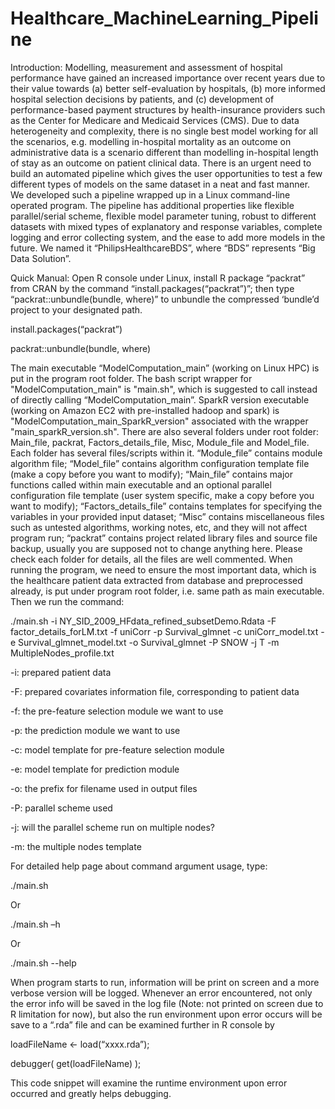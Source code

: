 # Healthcare_MachineLearning_Pipeline
Introduction:
Modelling, measurement and assessment of hospital performance have gained an increased importance over recent years due to their value towards (a) better self-evaluation by hospitals, (b) more informed hospital selection decisions by patients, and (c) development of performance-based payment structures by health-insurance providers such as the Center for Medicare and Medicaid Services (CMS). Due to data heterogeneity and complexity, there is no single best model working for all the scenarios, e.g. modelling in-hospital mortality as an outcome on administrative data is a scenario different than modelling in-hospital length of stay as an outcome on patient clinical data. There is an urgent need to build an automated pipeline which gives the user opportunities to test a few different types of models on the same dataset in a neat and fast manner. We developed such a pipeline wrapped up in a Linux command-line operated program. The pipeline has additional properties like flexible parallel/serial scheme, flexible model parameter tuning, robust to different datasets with mixed types of explanatory and response variables, complete logging and error collecting system, and the ease to add more models in the future. We named it “PhilipsHealthcareBDS”, where “BDS” represents “Big Data Solution”.


Quick Manual:
Open R console under Linux, install R package “packrat” from CRAN by the command “install.packages(“packrat”)”; then type “packrat::unbundle(bundle, where)” to unbundle the compressed ‘bundle’d project to your designated path. 

install.packages(“packrat”)

packrat::unbundle(bundle, where)

The main executable “ModelComputation_main” (working on Linux HPC) is put in the program root folder. The bash script wrapper for "ModelComputation_main" is "main.sh", which is suggested to call instead of directly calling “ModelComputation_main”. SparkR version executable (working on Amazon EC2 with pre-installed hadoop and spark) is "ModelComputation_main_SparkR_version" associated with the wrapper "main_sparkR_version.sh". There are also several folders under root folder: Main_file, packrat, Factors_details_file, Misc, Module_file and Model_file. Each folder has several files/scripts within it. “Module_file” contains module algorithm file; “Model_file” contains algorithm configuration template file (make a copy before you want to modify); “Main_file” contains major functions called within main executable and an optional parallel configuration file template (user system specific, make a copy before you want to modify); “Factors_details_file” contains templates for specifying the variables in your provided input dataset; “Misc” contains miscellaneous files such as untested algorithms, working notes, etc, and they will not affect program run; “packrat” contains project related library files and source file backup, usually you are supposed not to change anything here. Please check each folder for details, all the files are well commented. When running the program, we need to ensure the most important data, which is the healthcare patient data extracted from database and preprocessed already, is put under program root folder, i.e. same path as main executable. Then we run the command:

./main.sh -i NY_SID_2009_HFdata_refined_subsetDemo.Rdata -F factor_details_forLM.txt -f uniCorr -p Survival_glmnet -c uniCorr_model.txt -e Survival_glmnet_model.txt -o Survival_glmnet -P SNOW -j T -m MultipleNodes_profile.txt

-i: prepared patient data

-F: prepared covariates information file, corresponding to patient data

-f: the pre-feature selection module we want to use

-p: the prediction module we want to use

-c: model template for pre-feature selection module

-e: model template for prediction module

-o: the prefix for filename used in output files

-P: parallel scheme used

-j: will the parallel scheme run on multiple nodes?

-m: the multiple nodes template

For detailed help page about command argument usage, type:

./main.sh 

Or

./main.sh –h

Or

./main.sh --help

When program starts to run, information will be print on screen and a more verbose version will be logged. Whenever an error encountered, not only the error info will be saved in the log file (Note: not printed on screen due to R limitation for now), but also the run environment upon error occurs will be save to a “.rda” file and can be examined further in R console by 

loadFileName <- load(“xxxx.rda”); 

debugger( get(loadFileName) );

This code snippet will examine the runtime environment upon error occurred and greatly helps debugging.

